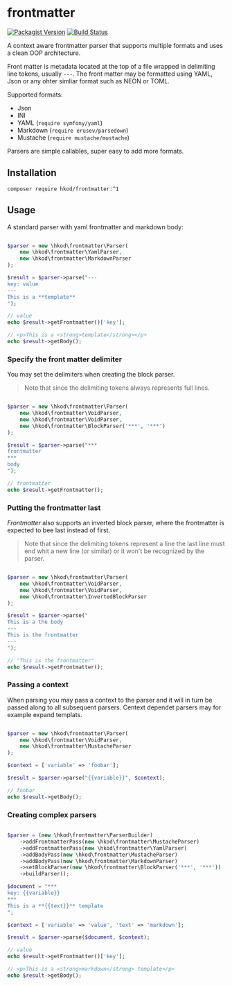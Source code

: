 # frontmatter

[![Packagist Version](https://img.shields.io/packagist/v/hkod/frontmatter.svg?style=flat-square)](https://packagist.org/packages/hkod/frontmatter)
[![Build Status](https://img.shields.io/travis/hanneskod/frontmatter/master.svg?style=flat-square)](https://travis-ci.org/hanneskod/frontmatter)

A context aware frontmatter parser that supports multiple formats and uses a clean
OOP architecture.

Front matter is metadata located at the top of a file wrapped in delimiting
line tokens, usually `---`. The front matter may be formatted using YAML, Json
or any ohter simliar format such as NEON or TOML.

Supported formats:

* Json
* INI
* YAML (`require symfony/yaml`)
* Markdown (`require erusev/parsedown`)
* Mustache (`require mustache/mustache`)

Parsers are simple callables, super easy to add more formats.

## Installation

```shell
composer require hkod/frontmatter:^1
```

## Usage

A standard parser with yaml frontmatter and markdown body:

<!-- @expectOutput /value/ -->
<!-- @expectOutput /template/ -->
<!-- @expectOutput /strong/ -->
```php

$parser = new \hkod\frontmatter\Parser(
    new \hkod\frontmatter\YamlParser,
    new \hkod\frontmatter\MarkdownParser
);

$result = $parser->parse("---
key: value
---
This is a **template**
");

// value
echo $result->getFrontmatter()['key'];

// <p>This is a <strong>template</strong></p>
echo $result->getBody();
```

### Specify the front matter delimiter

You may set the delimiters when creating the block parser.

> Note that since the delimiting tokens always represents full lines.

<!-- @expectOutput /frontmatter/ -->
```php

$parser = new \hkod\frontmatter\Parser(
    new \hkod\frontmatter\VoidParser,
    new \hkod\frontmatter\VoidParser,
    new \hkod\frontmatter\BlockParser('***', '***')
);

$result = $parser->parse("***
frontmatter
***
body
");

// frontmatter
echo $result->getFrontmatter();
```

### Putting the frontmatter last

*Frontmatter* also supports an inverted block parser, where the frontmatter is
expected to bee last instead of first.

> Note that since the delimiting tokens represent a line the last line must end
> whit a new line (or similar) or it won't be recognized by the parser.

<!-- @expectOutput "This is the frontmatter" -->
```php

$parser = new \hkod\frontmatter\Parser(
    new \hkod\frontmatter\VoidParser,
    new \hkod\frontmatter\VoidParser,
    new \hkod\frontmatter\InvertedBlockParser
);

$result = $parser->parse("
This is a the body
---
This is the frontmatter
---
");

// "This is the frontmatter"
echo $result->getFrontmatter();
```

### Passing a context

When parsing you may pass a context to the parser and it will in turn be passed
along to all subsequent parsers. Centext dependet parsers may for example expand
templats.

<!-- @expectOutput "foobar" -->
```php

$parser = new \hkod\frontmatter\Parser(
    new \hkod\frontmatter\VoidParser,
    new \hkod\frontmatter\MustacheParser
);

$context = ['variable' => 'foobar'];

$result = $parser->parse("{{variable}}", $context);

// foobar
echo $result->getBody();
```

### Creating complex parsers

<!-- @expectOutput /value/ -->
<!-- @expectOutput /markdown/ -->
<!-- @expectOutput /strong/ -->
```php

$parser = (new \hkod\frontmatter\ParserBuilder)
    ->addFrontmatterPass(new \hkod\frontmatter\MustacheParser)
    ->addFrontmatterPass(new \hkod\frontmatter\YamlParser)
    ->addBodyPass(new \hkod\frontmatter\MustacheParser)
    ->addBodyPass(new \hkod\frontmatter\MarkdownParser)
    ->setBlockParser(new \hkod\frontmatter\BlockParser('***', '***'))
    ->buildParser();

$document = "***
key: {{variable}}
***
This is a **{{text}}** template
";

$context = ['variable' => 'value', 'text' => 'markdown'];

$result = $parser->parse($document, $context);

// value
echo $result->getFrontmatter()['key'];

// <p>This is a <strong>markdown</strong> template</p>
echo $result->getBody();
```
